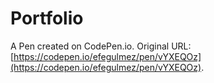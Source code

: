 # Portfolio

A Pen created on CodePen.io. Original URL: [https://codepen.io/efegulmez/pen/vYXEQOz](https://codepen.io/efegulmez/pen/vYXEQOz).


